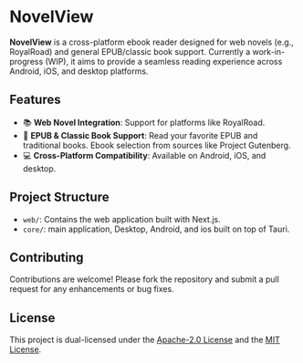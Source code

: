 # NovelView

**NovelView** is a cross-platform ebook reader designed for web novels (e.g., RoyalRoad) and general EPUB/classic book support. Currently a work-in-progress (WIP), it aims to provide a seamless reading experience across Android, iOS, and desktop platforms.

## Features

- 📚 **Web Novel Integration**: Support for platforms like RoyalRoad.
- 📖 **EPUB & Classic Book Support**: Read your favorite EPUB and traditional books. Ebook selection from sources like Project Gutenberg.
- 💻 **Cross-Platform Compatibility**: Available on Android, iOS, and desktop.

## Project Structure

- `web/`: Contains the web application built with Next.js.
- `core/`: main application, Desktop, Android, and ios built on top of Tauri.

## Contributing

Contributions are welcome! Please fork the repository and submit a pull request for any enhancements or bug fixes.

## License

This project is dual-licensed under the [Apache-2.0 License](LICENSE-APACHE-2.0) and the [MIT License](LICENSE-MIT).
